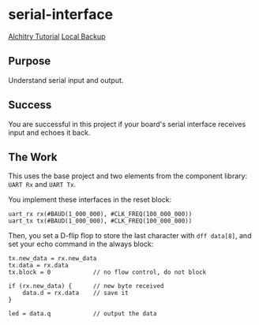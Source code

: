 # serial-interface

[Alchitry Tutorial](https://alchitry.com/tutorials/serial-interface/)
[Local Backup](/reference/Serial%20Interface.pdf)

## Purpose

Understand serial input and output.

## Success

You are successful in this project if your board's serial interface receives input and echoes it back.

## The Work

This uses the base project and two elements from the component library: `UART Rx` and `UART Tx`.

You implement these interfaces in the reset block: 

```hdl
uart_rx rx(#BAUD(1_000_000), #CLK_FREQ(100_000_000))
uart_tx tx(#BAUD(1_000_000), #CLK_FREQ(100_000_000))
```

Then, you set a D-flip flop to store the last character with `dff data[8]`, and set your echo command in the always block:

```hdl
tx.new_data = rx.new_data
tx.data = rx.data
tx.block = 0            // no flow control, do not block

if (rx.new_data) {      // new byte received
    data.d = rx.data    // save it
}

led = data.q            // output the data
```